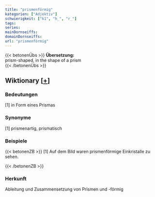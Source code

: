 ```yaml
---
title: "prismenförmig"
kategorien: ["Adjektiv"]
schwierigkeit: ["k1", "h_", "r_"]
tags:
series:
mainDornseiffs:
domainDornseiffs:
url: "prismenförmig"
---
```


{{< betonenÜbs >}}
**Übersetzung:**  
prism-shaped, in the shape of a prism  
{{< /betonenÜbs >}}

## Wiktionary [[+](https://de.wiktionary.org/wiki/prismenförmig)]

### Bedeutungen
[1] in Form eines Prismas  

### Synonyme
[1] prismenartig, prismatisch  

### Beispiele
{{< betonenZB >}}
[1] Auf dem Bild waren prismenförmige Einkristalle zu sehen.  

{{< /betonenZB >}}
### Herkunft
Ableitung und Zusammensetzung von Prismen und -förmig  


